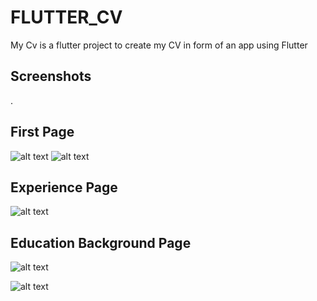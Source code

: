 # FLUTTER_CV

My Cv is a flutter project to create my CV in  form of an app using Flutter

## Screenshots

.

## First Page

![alt text](https://lh3.googleusercontent.com/_ZC3ql_di0HJKJnaY_59YImwmdvBmSC8DBXsyPH2nJlaOLWC72EJUZlZnfgygcyOx9A=w2400)
![alt text](https://lh5.googleusercontent.com/D9irTu2NqylEKezko5y3HhL_5SfjVx_LQh25FE372IFavGoPw7HAGUn5Q742LcCehgA=w2400)

## Experience Page

![alt text](https://lh6.googleusercontent.com/Rd1gfS0vvtGJ4ejNzoVDas2S1GMbsMlXHHkGP9XwHjUrEWMyjhB45-5aMrdOogmJCys=w2400)

## Education Background Page

![alt text](https://lh6.googleusercontent.com/oNijBsVTME05BEgovR4MlaGdmeAhFYjQmQeP42LGKeG5d0ZARA9aqzJWilVL5ktPhzg=w2400)

![alt text](https://drive.google.com/file/d/1DmWnAPn0NRM0ssi9HXk-3fCJTn24Jy0r/view?usp=sharing)
